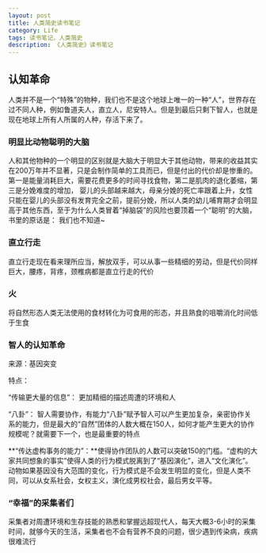 ```yaml
---
layout: post
title: 人类简史读书笔记
category: Life
tags: 读书笔记，人类简史
description: 《人类简史》读书笔记
---
```


## 认知革命

人类并不是一个“特殊”的物种，我们也不是这个地球上唯一的一种“人”，世界存在过不同人种，例如鲁道夫人，直立人，尼安特人。但是到最后只剩下智人，也就是现在地球上所有人所属的人种，存活下来了。

### 明显比动物聪明的大脑

人和其他物种的一个明显的区别就是大脑大于明显大于其他动物，带来的收益其实在200万年并不显著，只是会制作简单的工具而已，但是付出的代价却是惨重的。第一是能量消耗巨大，需要花费更多的时间寻找食物，第二是肌肉的退化萎缩，第三是分娩难度的增加， 婴儿的头部越来越大，母亲分娩的死亡率跟着上升，女性只能在婴儿的头部没有发育完全之前，提前分娩，所以人类的幼儿哺育期才会明显高于其他东西，至于为什么人类冒着“掉脑袋”的风险也要顶着一个“聪明”的大脑，书里的原话是： 我们也不知道~

### 直立行走

直立行走现在看来理所应当，解放双手，可以从事一些精细的劳动，但是代价同样巨大，腰疼，背疼，颈椎病都是直立行走的代价

### 火

将自然形态人类无法使用的食材转化为可食用的形态，并且熟食的咀嚼消化时间低于生食

### 智人的认知革命

来源：基因突变

特点：

“传输更大量的信息”： 更加精细的描述周遭的环境和人

“八卦”： 智人需要协作，有能力“八卦”赋予智人可以产生更加复杂，亲密协作关系的能力，但是最大的“自然”团体的人数大概在150人，如何才能产生更大的协作规模呢？就需要下一个，也是最重要的特点

**“传达虚构事务的能力”：**使得协作团队的人数可以突破150的门槛。“虚构的大家共同想象的事实”使得人类的行为模式脱离到了“基因演化”，进入“文化演化”。动物如果基因没有大范围的变化，行为模式是不会发生明显的变化，但是人类不同，可以从女系社会，女权主义，演化成男权社会，最后男女平等。

### “幸福”的采集者们

采集者对周遭环境和生存技能的熟悉和掌握远超现代人，每天大概3-6小时的采集时间，就够今天的生活，采集者也不会有营养不良的问题，很少遇到传染病，疾病很难流行


